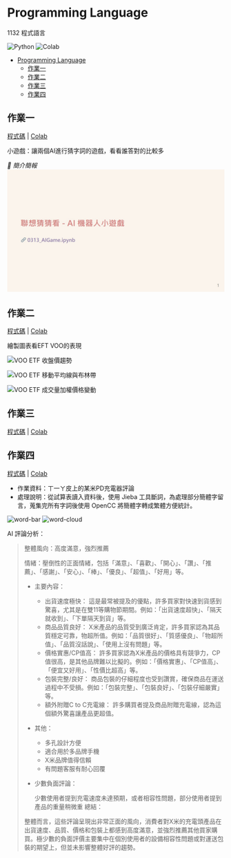 # Programming Language
1132 程式語言

![Python](https://img.shields.io/badge/Python-3776AB?style=for-the-badge&logo=python&logoColor=white) ![Colab](https://img.shields.io/badge/Colab-F9AB00?style=for-the-badge&logo=googlecolab&color=525252)

- [Programming Language](#programming-language)
  - [作業一](#作業一)
  - [作業二](#作業二)
  - [作業三](#作業三)
  - [作業四](#作業四)


## 作業一
[程式碼](./0313_AIGame.ipynb) | [Colab](https://colab.research.google.com/github/samko5sam/programming-language-class/blob/main/0313_AIGame.ipynb)

小遊戲：讓兩個AI進行猜字詞的遊戲，看看誰答對的比較多

_🔽 簡介簡報_
[![Introduction Slides](./intro/wtw/wtw.jpg)](https://samko5sam.github.io/programming-language-class/wtw.html)

## 作業二

[程式碼](./0320_DataVisualization.ipynb) | [Colab](https://colab.research.google.com/github/samko5sam/programming-language-class/blob/main/0320_DataVisualization.ipynb)

繪製圖表看EFT VOO的表現

![VOO ETF 收盤價趨勢](https://github.com/user-attachments/assets/442df4ed-eab5-44a0-8840-a8fedddcc5db)

![VOO ETF 移動平均線與布林帶](https://github.com/user-attachments/assets/7b68d0c0-43a4-4ba8-ad60-eb6bec18b754)

![VOO ETF 成交量加權價格變動](https://github.com/user-attachments/assets/522f7e40-b611-466d-bea5-c5b44a45d88a)

## 作業三

[程式碼](./0327_Visualization.ipynb) | [Colab](https://colab.research.google.com/github/samko5sam/programming-language-class/blob/main/0327_Visualization.ipynb)

## 作業四

[程式碼](./0410_TextProcessing.ipynb) | [Colab](https://colab.research.google.com/github/samko5sam/programming-language-class/blob/main/0410_TextProcessing.ipynb)

- 作業資料：ㄒ一ㄚ皮上的某米PD充電器評論
- 處理說明：從試算表讀入資料後，使用 Jieba 工具斷詞，為處理部分簡體字留言，蒐集完所有字詞後使用 OpenCC 將簡體字轉成繁體方便統計。

![word-bar](https://github.com/user-attachments/assets/9b52e470-7a8d-44da-9803-447ab8a7b324)
![word-cloud](https://github.com/user-attachments/assets/00095a1d-dda8-4476-9ab5-ad17cc9caf80)

AI 評論分析：

> 整體風向：高度滿意，強烈推薦
> 
> 情緒：壓倒性的正面情緒，包括「滿意」、「喜歡」、「開心」、「讚」、「推薦」、「感謝」、「安心」、「棒」、「優良」、「超值」、「好用」等。
> 
> - 主要內容：
> 
>   - 出貨速度極快： 這是最常被提及的優點，許多買家對快速到貨感到驚喜，尤其是在雙11等購物節期間。例如：「出貨速度超快」、「隔天就收到」、「下單隔天到貨」等。
>   - 商品品質良好： X米產品的品質受到廣泛肯定，許多買家認為其品質穩定可靠，物超所值。例如：「品質很好」、「質感優良」、「物超所值」、「品質沒話說」、「使用上沒有問題」等。
>   - 價格實惠/CP值高： 許多買家認為X米產品的價格具有競爭力，CP值很高，是其他品牌難以比擬的。例如：「價格實惠」、「CP值高」、「便宜又好用」、「性價比超高」等。
>   - 包裝完整/良好： 商品包裝的仔細程度也受到讚賞，確保商品在運送過程中不受損。例如：「包裝完整」、「包裝良好」、「包裝仔細嚴實」等。
>   - 額外附贈C to C充電線： 許多購買者提及商品附贈充電線，認為這個額外驚喜讓產品更超值。
> - 其他：
> 
>   - 多孔設計方便
>   - 適合用於多品牌手機
>   - X米品牌值得信賴
>   - 有問題客服有耐心回覆
> - 少數負面評論：
> 
>   少數使用者提到充電速度未達預期，或者相容性問題，部分使用者提到產品的重量稍微重
> 總結：
> 
> 整體而言，這些評論呈現出非常正面的風向，消費者對X米的充電頭產品在出貨速度、品質、價格和包裝上都感到高度滿意，並強烈推薦其他買家購買。極少數的負面評價主要集中在個別使用者的設備相容性問題或對運送包裝的期望上，但並未影響整體好評的趨勢。

